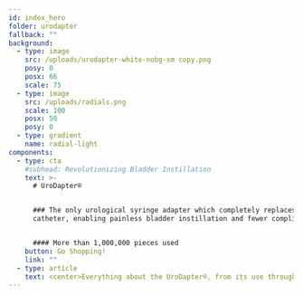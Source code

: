 ```yaml
---
id: index_hero
folder: urodapter
fallback: ""
background:
  - type: image
    src: /uploads/urodapter-white-nobg-sm copy.png
    posy: 0
    posx: 66
    scale: 75
  - type: image
    src: /uploads/radials.png
    scale: 100
    posx: 50
    posy: 0
  - type: gradient
    name: radial-light
components:
  - type: cta
    #subhead: Revolutionizing Bladder Instillation
    text: >-
      # UroDapter®


      ### The only urological syringe adapter which completely replaces the
      catheter, enabling painless bladder instillation and fewer complications.


      #### More than 1,000,000 pieces used
    button: Go Shopping!
    link: ""
  - type: article
    text: <center>Everything about the UroDapter®, from its use through its most important benefits to all its indications</center>
---
```

